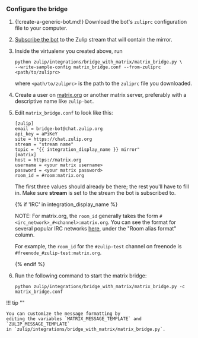 ### Configure the bridge

1. {!create-a-generic-bot.md!}
   Download the bot's `zuliprc` configuration file to your computer.

1. [Subscribe the bot](/help/add-or-remove-users-from-a-channel) to the Zulip
   stream that will contain the mirror.

1. Inside the virtualenv you created above, run

    ```
    python zulip/integrations/bridge_with_matrix/matrix_bridge.py \
    --write-sample-config matrix_bridge.conf --from-zuliprc <path/to/zuliprc>
    ```

    where `<path/to/zuliprc>` is the path to the `zuliprc` file you downloaded.

1. Create a user on [matrix.org](https://matrix.org/) or another matrix
   server, preferably with a descriptive name like `zulip-bot`.

1. Edit `matrix_bridge.conf` to look like this:

    ```
    [zulip]
    email = bridge-bot@chat.zulip.org
    api_key = aPiKeY
    site = https://chat.zulip.org
    stream = "stream name"
    topic = "{{ integration_display_name }} mirror"
    [matrix]
    host = https://matrix.org
    username = <your matrix username>
    password = <your matrix password>
    room_id = #room:matrix.org
    ```

    The first three values should already be there; the rest you'll have to fill in.
    Make sure **stream** is set to the stream the bot is
    subscribed to.

    {% if 'IRC' in integration_display_name %}

    NOTE: For matrix.org, the `room_id` generally takes the form
    `#<irc_network>_#<channel>:matrix.org`. You can see the format for
    several popular IRC networks
    [here](https://github.com/matrix-org/matrix-appservice-irc/wiki/Bridged-IRC-networks), under
    the "Room alias format" column.

    For example, the `room_id` for the `#zulip-test` channel on freenode is
    `#freenode_#zulip-test:matrix.org`.

    {% endif %}

1. Run the following command to start the matrix bridge:

    ```
    python zulip/integrations/bridge_with_matrix/matrix_bridge.py -c matrix_bridge.conf
    ```

!!! tip ""

    You can customize the message formatting by
    editing the variables `MATRIX_MESSAGE_TEMPLATE` and `ZULIP_MESSAGE_TEMPLATE`
    in `zulip/integrations/bridge_with_matrix/matrix_bridge.py`.

